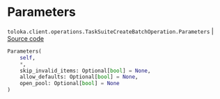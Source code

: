 # Parameters
`toloka.client.operations.TaskSuiteCreateBatchOperation.Parameters` | [Source code](https://github.com/Toloka/toloka-kit/blob/v0.1.26/src/client/operations.py#L314)

```python
Parameters(
    self,
    *,
    skip_invalid_items: Optional[bool] = None,
    allow_defaults: Optional[bool] = None,
    open_pool: Optional[bool] = None
)
```

